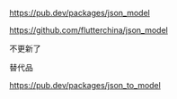 https://pub.dev/packages/json_model

https://github.com/flutterchina/json_model

不更新了

替代品

https://pub.dev/packages/json_to_model